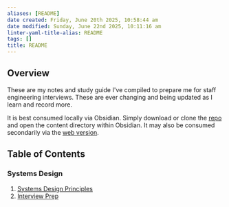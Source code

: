 ```yaml
---
aliases: [README]
date created: Friday, June 20th 2025, 10:58:44 am
date modified: Sunday, June 22nd 2025, 10:11:16 am
linter-yaml-title-alias: README
tags: []
title: README
---
```


## Overview

These are my notes and study guide I've compiled to prepare me for staff engineering interviews. These are ever changing and being updated as I learn and record more.

It is best consumed locally via Obsidian. Simply download or clone the [repo](https://github.com/andrew-codes/interview-prep) and open the content directory within Obsidian. It may also be consumed secondarily via the [web version](https://andrew-codes.github.io/interview-prep).

## Table of Contents

### Systems Design

1. [Systems Design Principles](Systems%20Design/Principles.md)
2. [Interview Prep](Systems%20Design/Interview%20Prep.md)
